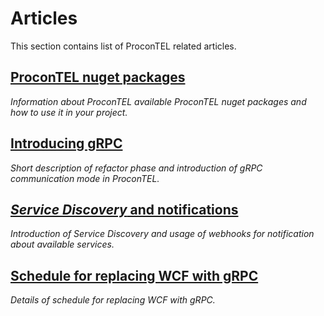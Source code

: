 # Articles

This section contains list of ProconTEL related articles.

## [ProconTEL nuget packages](./NugetPackages.md)

_Information about ProconTEL available ProconTEL nuget packages and how to use it in your project._

## [Introducing gRPC](./IntroducingGrpc.md)

_Short description of refactor phase and introduction of gRPC communication mode in ProconTEL._

## [_Service Discovery_ and notifications](./IntroducingGrpc_part2.md)

_Introduction of Service Discovery and usage of webhooks for notification about available services._

## [Schedule for replacing WCF with gRPC](./grpcSchedule.md)

_Details of schedule for replacing WCF with gRPC._
